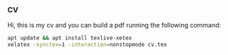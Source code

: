 ### CV

Hi, this is my cv and you can build a pdf running the following command:

```bash
apt update && apt install texlive-xetex
xelatex -synctex=1 -interaction=nonstopmode cv.tex
```
